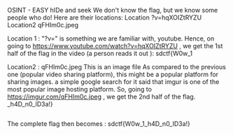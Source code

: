 OSINT - EASY
hIDe and seek
We don't know the flag, but we know some people who do! Here are their locations:
Location
?v=hqXOIZtRYZU
Location2
qFHIm0c.jpeg

Location 1 :
"?v=<parameter>" is something we are familiar with, youtube.
Hence, on going to https://www.youtube.com/watch?v=hqXOIZtRYZU , we get the 1st half of the flag in the video (a person reads it out ):
sdctf{W0w_1

Location2 :
qFHIm0c.jpeg
This is an image file
As compared to the previous one (popular video sharing platform), this might be a popular platform for sharing images.
a simple google search for it said that imgur is one of the most popular image hosting platform.
So, going to https://imgur.com/qFHIm0c.jpeg , we get the 2nd half of the flag.
_h4D_n0_ID3a!}

![]()

The complete flag then becomes :
sdctf{W0w_1_h4D_n0_ID3a!}
